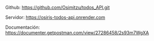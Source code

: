 Github: https://github.com/Osimitzu/todos_API.git

Servidor: https://osiris-todos-api.onrender.com

Documentación: https://documenter.getpostman.com/view/27286458/2s93m7WgXA
